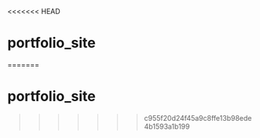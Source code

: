<<<<<<< HEAD
# portfolio_site
=======
# portfolio_site
>>>>>>> c955f20d24f45a9c8ffe13b98ede4b1593a1b199
